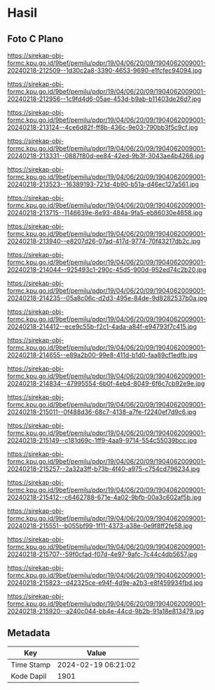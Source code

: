 # Hasil

## Foto C Plano

https://sirekap-obj-formc.kpu.go.id/9bef/pemilu/pdpr/19/04/06/20/09/1904062009001-20240218-212509--1d30c2a8-3390-4653-9690-e1fcfec94094.jpg

https://sirekap-obj-formc.kpu.go.id/9bef/pemilu/pdpr/19/04/06/20/09/1904062009001-20240218-212956--1c9fd4d6-05ae-453d-b9ab-b11403de26d7.jpg

https://sirekap-obj-formc.kpu.go.id/9bef/pemilu/pdpr/19/04/06/20/09/1904062009001-20240218-213124--4ce6d82f-ff8b-436c-9e03-790bb3f5c9cf.jpg

https://sirekap-obj-formc.kpu.go.id/9bef/pemilu/pdpr/19/04/06/20/09/1904062009001-20240218-213331--0887f80d-ee84-42ed-9b3f-3043ae4b4266.jpg

https://sirekap-obj-formc.kpu.go.id/9bef/pemilu/pdpr/19/04/06/20/09/1904062009001-20240218-213523--16389193-721d-4b90-b51a-d46ec127a561.jpg

https://sirekap-obj-formc.kpu.go.id/9bef/pemilu/pdpr/19/04/06/20/09/1904062009001-20240218-213715--1146639e-8e93-484a-9fa5-eb86030e4658.jpg

https://sirekap-obj-formc.kpu.go.id/9bef/pemilu/pdpr/19/04/06/20/09/1904062009001-20240218-213940--e8207d26-07ad-417d-9774-70f43217db2c.jpg

https://sirekap-obj-formc.kpu.go.id/9bef/pemilu/pdpr/19/04/06/20/09/1904062009001-20240218-214044--925493c1-290c-45d5-900d-952ed74c2b20.jpg

https://sirekap-obj-formc.kpu.go.id/9bef/pemilu/pdpr/19/04/06/20/09/1904062009001-20240218-214235--05a8c06c-d2d3-495e-84de-9d8282537b0a.jpg

https://sirekap-obj-formc.kpu.go.id/9bef/pemilu/pdpr/19/04/06/20/09/1904062009001-20240218-214412--ece9c55b-f2c1-4ada-a84f-e94793f7c415.jpg

https://sirekap-obj-formc.kpu.go.id/9bef/pemilu/pdpr/19/04/06/20/09/1904062009001-20240218-214655--e89a2b00-99e8-411d-b1d0-faa89cf1edfb.jpg

https://sirekap-obj-formc.kpu.go.id/9bef/pemilu/pdpr/19/04/06/20/09/1904062009001-20240218-214834--47995554-6b0f-4eb4-8049-6f6c7cb92e9e.jpg

https://sirekap-obj-formc.kpu.go.id/9bef/pemilu/pdpr/19/04/06/20/09/1904062009001-20240218-215011--0f488d36-68c7-4138-a7fe-f2240ef7d9c6.jpg

https://sirekap-obj-formc.kpu.go.id/9bef/pemilu/pdpr/19/04/06/20/09/1904062009001-20240218-215149--c181d69c-1ff9-4aa9-9714-554c55039bcc.jpg

https://sirekap-obj-formc.kpu.go.id/9bef/pemilu/pdpr/19/04/06/20/09/1904062009001-20240218-215257--2a32a3ff-b73b-4f40-a975-c754cd796234.jpg

https://sirekap-obj-formc.kpu.go.id/9bef/pemilu/pdpr/19/04/06/20/09/1904062009001-20240218-215412--c6462788-671e-4a02-9bfb-00a3c602af5b.jpg

https://sirekap-obj-formc.kpu.go.id/9bef/pemilu/pdpr/19/04/06/20/09/1904062009001-20240218-215551--b055bf99-1f11-4373-a38e-0e9f8ff2fe58.jpg

https://sirekap-obj-formc.kpu.go.id/9bef/pemilu/pdpr/19/04/06/20/09/1904062009001-20240218-215707--59f0cfad-f07d-4e97-9afc-7c44c4db5657.jpg

https://sirekap-obj-formc.kpu.go.id/9bef/pemilu/pdpr/19/04/06/20/09/1904062009001-20240218-215823--d42325ce-e94f-4d9e-a2b3-e8f459934fbd.jpg

https://sirekap-obj-formc.kpu.go.id/9bef/pemilu/pdpr/19/04/06/20/09/1904062009001-20240218-215920--a240c044-bb4e-44cd-9b2b-91a18e813479.jpg


## Metadata

| Key        | Value               |
| ---------- | ------------------- |
| Time Stamp | 2024-02-19 06:21:02 |
| Kode Dapil | 1901                |



